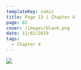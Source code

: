 ```yaml
---
templateKey: comic
title: Page 13 | Chapter 4
page: 82
cover: /images/blank.png
date: 11/02/2019
tags:
  - Chapter 4
---
```

![](/images/0082-4-13.png)
